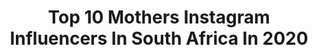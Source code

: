 ---
title: Top 10 Mothers Instagram Influencers In South Africa In 2020
description: >-
  Find top mothers Instagram influencers in South Africa in 2020. Most popular hashtags: #stayhome #lockdown #staysafe #capetown.
platform: Instagram
profiles:
  - username: "elizabethjackrich"
    fullname: >-
      ElizabethJack-Rich💯
    location: "South Africa"
    followers: 71016
    engagement: 724
    commentsToLikes: 0.053886
    id: ck6ttle06b9jf0j71dciqluuu
    verified: false
    hashtags: "#staysafenotcruel, #womenruletheworld, #staysafe, #mybirthmonth"
  - username: "rolenestrauss"
    fullname: >-
      Rolene Strauss
    location: "South Africa"
    followers: 306474
    engagement: 266
    commentsToLikes: 0.026705
    id: ck55j24gmw2r10i11fu9r70ze
    verified: true
    hashtags: "#proudhuggiesmom, #momofthreeboys, #twomonthsold, #ourheroes"
  - username: "theblondeabroad"
    fullname: >-
      Kiki | The Blonde Abroad
    location: "South Africa"
    followers: 560383
    engagement: 223
    commentsToLikes: 0.023851
    id: ck0ua0zqzb81d0i19xew4iu53
    verified: true
    hashtags: "#defender, #openwestand, #godaddypartner, #sandiego"
  - username: "her.scattered.petals"
    fullname: >-
      Loren Best | Content Creator
    location: "South Africa"
    followers: 6704
    engagement: 461
    commentsToLikes: 0.239296
    id: ck6u2dkpzr77g0j71ew4vlafs
    verified: false
    hashtags: "#lockdown, #gift, #onlinestore, #naturalbeauty"
  - username: "abbybuahin"
    fullname: >-
      ♡ ABBY BUAHIN
    location: "South Africa"
    followers: 9880
    engagement: 423
    commentsToLikes: 0.160108
    id: ck6trnbbuzzb40j713wpu142q
    verified: false
    hashtags: "#wearefamily, #swimmer, #parentlife, #youareenough"
  - username: "onemodernmom"
    fullname: >-
      Lisa || Content Creator
    location: "South Africa"
    followers: 13009
    engagement: 628
    commentsToLikes: 0.579330
    id: ck5cdvjtyjv0l0i1167gqqnar
    verified: false
    hashtags: "#winacamera, #roadtrip, #bridal, #dreamy"
  - username: "babalwa_ndlwana"
    fullname: >-
      Bubbles2
    location: "South Africa"
    followers: 66968
    engagement: 616
    commentsToLikes: 0.012433
    id: ck15tmtggiuz50i19phn68ayp
    verified: false
    hashtags: "#huggiessa, #unstoppabletogether, #babysoftsupremequilts, #nodebate"
  - username: "sewela_babes_we_eff"
    fullname: >-
      
    location: "South Africa"
    followers: 36077
    engagement: 172
    commentsToLikes: 0.040073
    id: ck6ttlxprbca30j71s8ygg9qs
    verified: false
    hashtags: "#chabacorona, #lockdown, #stayhome, #staysafe"
  - username: "joannereyneke"
    fullname: >-
      Jo-Anne Reyneke
    location: "South Africa"
    followers: 458491
    engagement: 208
    commentsToLikes: 0.020166
    id: ckap61bipe1aa0i7899rczppu
    verified: false
    hashtags: "#brokenvows, #coronafight, #blacktaxonbet"
  - username: "nomsadiva"
    fullname: >-
      Nomsa Buthelezi-Shezi
    location: "South Africa"
    followers: 128648
    engagement: 319
    commentsToLikes: 0.036909
    id: ck6ugul9159bx0j71nm9xrqbu
    verified: true
    hashtags: "#togetherathome, #lgbtq, #crestaconnected, #safetogether"
---